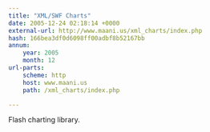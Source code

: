 ```yaml
---
title: "XML/SWF Charts"
date: 2005-12-24 02:18:14 +0000
external-url: http://www.maani.us/xml_charts/index.php
hash: 166bea3df0d6098ff00adbf8b52167bb
annum:
    year: 2005
    month: 12
url-parts:
    scheme: http
    host: www.maani.us
    path: /xml_charts/index.php

---
```


Flash charting library.
